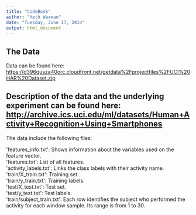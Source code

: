 ```yaml
---
title: "CodeBook"
author: "Xeth Waxman"
date: "Tuesday, June 17, 2014"
output: html_document
---
```

The Data
---

Data can be found here:  
https://d396qusza40orc.cloudfront.net/getdata%2Fprojectfiles%2FUCI%20HAR%20Dataset.zip

Description of the data and the underlying experiment can be found here:  
http://archive.ics.uci.edu/ml/datasets/Human+Activity+Recognition+Using+Smartphones
-----
  
  
  
The data include the following files:  
  
'features_info.txt': Shows information about the variables used on the feature vector.  
'features.txt': List of all features.  
'activity_labels.txt': Links the class labels with their activity name.  
'train/X_train.txt': Training set.  
'train/y_train.txt': Training labels.  
'test/X_test.txt': Test set.  
'test/y_test.txt': Test labels.  
'train/subject_train.txt': Each row identifies the subject who performed the activity for each window sample. Its range is from 1 to 30.  
    
      

